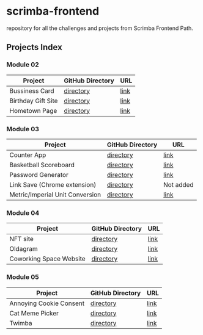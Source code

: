 # scrimba-frontend
repository for all the challenges and projects from Scrimba Frontend Path.

## Projects Index
### Module 02
| Project | GitHub Directory | URL |
| ------- | ------ | ---- |
| Bussiness Card | [directory](./module-02/business-card) | [link](https://merry-kataifi-dfcaa9.netlify.app/module-02/business-card/index.html) |
| Birthday Gift Site | [directory](./module-02/birthday-gift-site) | [link](https://merry-kataifi-dfcaa9.netlify.app/module-02/birthday-gift-site/index.html) |
| Hometown Page | [directory](./module-02/hometown-page) | [link](https://merry-kataifi-dfcaa9.netlify.app/module-02/hometown-page/index.html) |

### Module 03
| Project | GitHub Directory | URL |
| ------- | ------ | ---- |
| Counter App | [directory](./module-03/counter-app) | [link](https://merry-kataifi-dfcaa9.netlify.app/module-03/counter-app/index.html) |
| Basketball Scoreboard | [directory](./module-03/scoreboard-app) | [link](https://merry-kataifi-dfcaa9.netlify.app/module-03/scoreboard-app/index.html) |
| Password Generator | [directory](./module-03/password-generator) | [link](https://merry-kataifi-dfcaa9.netlify.app/module-03/password-generator/) |
| Link Save (Chrome extension) | [directory](./module-03/chrome-extension) | Not added |
| Metric/Imperial Unit Conversion | [directory](./module-03/unit-converter) | [link](https://merry-kataifi-dfcaa9.netlify.app/module-03/unit-converter/index.html) |

### Module 04
| Project | GitHub Directory | URL |
| ------- | ------ | ---- |
| NFT site | [directory](./module-04/nft-site) | [link](https://merry-kataifi-dfcaa9.netlify.app/module-04/nft-site/index.html) |
| Oldagram | [directory](./module-04/oldagram) | [link](https://merry-kataifi-dfcaa9.netlify.app/module-04/oldagram/index.html) |
| Coworking Space Website | [directory](./module-04/coworking-space-site) | [link](https://merry-kataifi-dfcaa9.netlify.app/module-04/coworking-space-site/index.html) |

### Module 05
| Project | GitHub Directory | URL |
| ------- | ------ | ---- |
| Annoying Cookie Consent | [directory](./module-05/annonying-cookie-consent) | [link](https://merry-kataifi-dfcaa9.netlify.app/module-05/annonying-cookie-consent/index.html)
| Cat Meme Picker | [directory](./module-05/cat-meme-picker) | [link](https://merry-kataifi-dfcaa9.netlify.app/module-05/cat-meme-picker/index.html) |
 Twimba | [directory](./module-05/twimba) | [link](https://merry-kataifi-dfcaa9.netlify.app/module-05/twimba/index.html) |